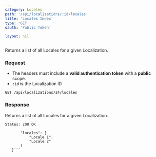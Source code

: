 ```yaml
---
category: Locales
path: '/api/localizations/:id/locales'
title: 'Locales Index'
type: 'GET'
oauth: 'Public Token'

layout: nil
---
```


Returns a list of all Locales for a given Localization.

### Request

* The headers must include a **valid authentication token** with a **public** scope.
* ```:id``` is the Localization ID

```GET /api/localizations/24/locales```

### Response

Returns a list of all Locales for a given Localization.

```Status: 200 OK```
```{
       "locales": [
           "Locale 1",
           "Locale 2"
       ]
   }```
